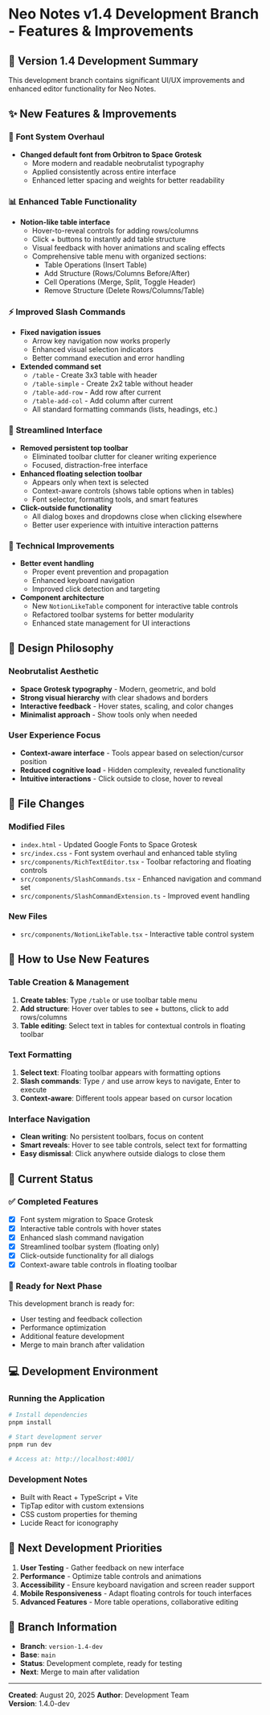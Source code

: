 # Neo Notes v1.4 Development Branch - Features & Improvements

## 🚀 Version 1.4 Development Summary

This development branch contains significant UI/UX improvements and enhanced editor functionality for Neo Notes.

## ✨ New Features & Improvements

### 🎨 **Font System Overhaul**
- **Changed default font from Orbitron to Space Grotesk**
  - More modern and readable neobrutalist typography
  - Applied consistently across entire interface
  - Enhanced letter spacing and weights for better readability

### 📊 **Enhanced Table Functionality**
- **Notion-like table interface**
  - Hover-to-reveal controls for adding rows/columns
  - Click + buttons to instantly add table structure
  - Visual feedback with hover animations and scaling effects
  - Comprehensive table menu with organized sections:
    - Table Operations (Insert Table)
    - Add Structure (Rows/Columns Before/After) 
    - Cell Operations (Merge, Split, Toggle Header)
    - Remove Structure (Delete Rows/Columns/Table)

### ⚡ **Improved Slash Commands**
- **Fixed navigation issues**
  - Arrow key navigation now works properly
  - Enhanced visual selection indicators
  - Better command execution and error handling
- **Extended command set**
  - `/table` - Create 3x3 table with header
  - `/table-simple` - Create 2x2 table without header
  - `/table-add-row` - Add row after current
  - `/table-add-col` - Add column after current
  - All standard formatting commands (lists, headings, etc.)

### 🎯 **Streamlined Interface**
- **Removed persistent top toolbar**
  - Eliminated toolbar clutter for cleaner writing experience
  - Focused, distraction-free interface
- **Enhanced floating selection toolbar**
  - Appears only when text is selected
  - Context-aware controls (shows table options when in tables)
  - Font selector, formatting tools, and smart features
- **Click-outside functionality**
  - All dialog boxes and dropdowns close when clicking elsewhere
  - Better user experience with intuitive interaction patterns

### 🔧 **Technical Improvements**
- **Better event handling**
  - Proper event prevention and propagation
  - Enhanced keyboard navigation
  - Improved click detection and targeting
- **Component architecture**
  - New `NotionLikeTable` component for interactive table controls
  - Refactored toolbar systems for better modularity
  - Enhanced state management for UI interactions

## 🎨 **Design Philosophy**

### Neobrutalist Aesthetic
- **Space Grotesk typography** - Modern, geometric, and bold
- **Strong visual hierarchy** with clear shadows and borders
- **Interactive feedback** - Hover states, scaling, and color changes
- **Minimalist approach** - Show tools only when needed

### User Experience Focus
- **Context-aware interface** - Tools appear based on selection/cursor position
- **Reduced cognitive load** - Hidden complexity, revealed functionality
- **Intuitive interactions** - Click outside to close, hover to reveal

## 📁 **File Changes**

### Modified Files
- `index.html` - Updated Google Fonts to Space Grotesk
- `src/index.css` - Font system overhaul and enhanced table styling
- `src/components/RichTextEditor.tsx` - Toolbar refactoring and floating controls
- `src/components/SlashCommands.tsx` - Enhanced navigation and command set
- `src/components/SlashCommandExtension.ts` - Improved event handling

### New Files
- `src/components/NotionLikeTable.tsx` - Interactive table control system

## 🔄 **How to Use New Features**

### Table Creation & Management
1. **Create tables**: Type `/table` or use toolbar table menu
2. **Add structure**: Hover over tables to see + buttons, click to add rows/columns
3. **Table editing**: Select text in tables for contextual controls in floating toolbar

### Text Formatting
1. **Select text**: Floating toolbar appears with formatting options
2. **Slash commands**: Type `/` and use arrow keys to navigate, Enter to execute
3. **Context-aware**: Different tools appear based on cursor location

### Interface Navigation
- **Clean writing**: No persistent toolbars, focus on content
- **Smart reveals**: Hover to see table controls, select text for formatting
- **Easy dismissal**: Click anywhere outside dialogs to close them

## 🚦 **Current Status**

### ✅ Completed Features
- [x] Font system migration to Space Grotesk
- [x] Interactive table controls with hover states
- [x] Enhanced slash command navigation
- [x] Streamlined toolbar system (floating only)
- [x] Click-outside functionality for all dialogs
- [x] Context-aware table controls in floating toolbar

### 🔄 Ready for Next Phase
This development branch is ready for:
- User testing and feedback collection
- Performance optimization
- Additional feature development
- Merge to main branch after validation

## 💻 **Development Environment**

### Running the Application
```bash
# Install dependencies
pnpm install

# Start development server
pnpm run dev

# Access at: http://localhost:4001/
```

### Development Notes
- Built with React + TypeScript + Vite
- TipTap editor with custom extensions
- CSS custom properties for theming
- Lucide React for iconography

## 📝 **Next Development Priorities**

1. **User Testing** - Gather feedback on new interface
2. **Performance** - Optimize table controls and animations
3. **Accessibility** - Ensure keyboard navigation and screen reader support
4. **Mobile Responsiveness** - Adapt floating controls for touch interfaces
5. **Advanced Features** - More table operations, collaborative editing

## 🔗 **Branch Information**

- **Branch**: `version-1.4-dev`
- **Base**: `main`
- **Status**: Development complete, ready for testing
- **Next**: Merge to main after validation

---

**Created**: August 20, 2025
**Author**: Development Team  
**Version**: 1.4.0-dev